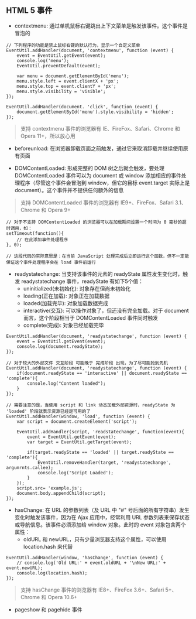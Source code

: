 ## HTML 5 事件

- contextmenu: 通过单机鼠标右键跳出上下文菜单是触发该事件。这个事件是冒泡的

```
// 下列程序的功能是禁止鼠标右键的默认行为，显示一个自定义菜单
EventUtil.addHandler(document, 'contextmenu', function (event) {
	event = EventUtil.getEvent(event);
	console.log('menu');
	EventUtil.preventDefault(event);

	var menu = document.getElementById('menu');
	menu.style.left = event.clientX + 'px';
	menu.style.top = event.clientY + 'px';
	menu.style.visibility = 'visible';
});

EventUtil.addHandler(document. 'click', function (event) {
	document.getElementById('menu').style.visibility = 'hidden';
});
```

> 支持 contextmenu 事件的浏览器有 IE、FireFox、Safari、Chrome 和 Opera 11+，所以放心用

- beforeunload: 在浏览器卸载页面之前触发，通过它来取消卸载并继续使用原有页面

- DOMContentLoaded: 形成完整的 DOM 树之后就会触发，要处理 DOMContentLoaded 事件可以为 document 或 window 添加相应的事件处理程序（尽管这个事件会冒泡到 window，但它的目标 event.target 实际上是 document）。这个事件并不提供任何额外的信息

> 支持 DOMContentLoaded 事件的浏览器有 IE9+、FireFox、Safari 3.1、Chrome 和 Opera 9+

```
// 对于不支持 DOMContentLoaded 的浏览器可以在加载期间设置一个时间为 0 毫秒的超时调用，如：
setTimeout(function(){
	// 在此添加事件处理程序
}, 0);

// 这段代码的实际意思是：在当前 JavaScript 处理完成后立即运行这个函数，但不一定能保证这个事件处理程序会在 load 事件前运行
```

- readystatechange: 当支持该事件的元素的 readyState 属性发生变化时，触发 readystatechange 事件，readyState 有如下5个值：
	- uninitialized(未初始化): 对象存在但尚未初始化
	- loading(正在加载): 对象正在加载数据
	- loaded(加载完毕): 对象加载数据完成
	- interactive(交互): 可以操作对象了，但还没有完全加载。对于 document 而言，这个阶段相当于 DOMContentLoaded 事件同时触发
	- complete(完成): 对象已经加载完毕

```
EventUtil.addHandler(document, 'readystatechange', function (event) {
	event = EventUtil.getEvent(event);
	console.log(document.readyState); 
});

// 对于较大的外部文件 交互阶段 可能晚于 完成阶段 出现，为了尽可能抢到先机
EventUtil.addHandler(document, 'readystatechange', function (event) {
	if(document.readyState == 'interactive' || document.readyState == 'complete'){
		console.log("Content loaded"); 	
	}
});

// 需要注意的是，当使用 script 和 link 动态加载外部资源时，readyState 为 'loaded' 阶段就表示资源已经是可用的了
EventUtil.addHandler(window, 'load', function (event) {
	var script = document.createElement('script');

	EventUtil.addHandler(script, 'readstatechange', function(event){
		event = EventUtil.getEvent(event);
		var target = EventUtil.getTarget(event);

		if(target.readyState == 'loaded' || target.readyState == 'complete'){
			EventUtil.removeHandler(target, 'readystatechange', argumrnts.callee);
			console.log('Script Loaded');
		}
	});
	script.src= 'example.js';
	document.body.appendChild(script);
});
```

- hasChange: 在 URL 的参数列表（及 URL 中 "#" 号后面的所有字符串）发生变化时触发该事件，因为在 Ajax 应用中，经常利用 URL 参数列表来保存状态或导航信息。该事件必须添加给 window 对象。此时的 event 对象包含两个属性：
	- oldURL 和 newURL，只有少量浏览器支持这个属性，可以使用 location.hash 来代替

```
EventUtil.addHandler(window, 'hasChange', function (event) {
	// console.log('Old URL:' + event.oldURL + '\nNew URL:' + event.newURL);
	console.log(location.hash);
});
```
> 支持 hasChange 事件的浏览器有 IE8+、FireFox 3.6+、Safari 5+、Chrome 和 Opera 10.6+

- pageshow 和 pagehide 事件